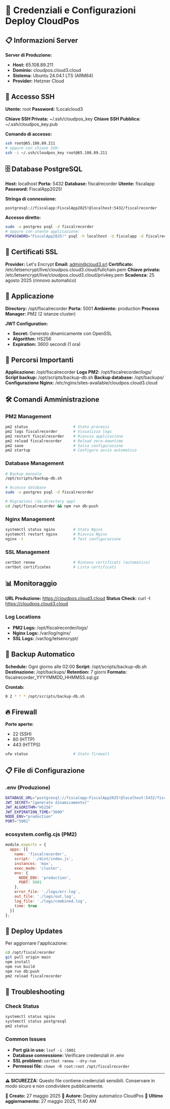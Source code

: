 # 🔐 Credenziali e Configurazioni Deploy CloudPos

## 📋 Informazioni Server

**Server di Produzione:**
- **Host:** 65.108.89.211
- **Dominio:** cloudpos.cloud3.cloud
- **Sistema:** Ubuntu 24.04.1 LTS (ARM64)
- **Provider:** Hetzner Cloud

## 🔑 Accesso SSH

**Utente:** root
**Password:** !Localcloud3

**Chiave SSH Privata:** ~/.ssh/cloudpos_key
**Chiave SSH Pubblica:** ~/.ssh/cloudpos_key.pub

**Comando di accesso:**
```bash
ssh root@65.108.89.211
# oppure con chiave SSH:
ssh -i ~/.ssh/cloudpos_key root@65.108.89.211
```

## 🗄️ Database PostgreSQL

**Host:** localhost
**Porta:** 5432
**Database:** fiscalrecorder
**Utente:** fiscalapp
**Password:** FiscalApp2025!

**Stringa di connessione:**
```
postgresql://fiscalapp:FiscalApp2025!@localhost:5432/fiscalrecorder
```

**Accesso diretto:**
```bash
sudo -u postgres psql -d fiscalrecorder
# oppure con utente applicazione:
PGPASSWORD="FiscalApp2025!" psql -h localhost -U fiscalapp -d fiscalrecorder
```

## 🔐 Certificati SSL

**Provider:** Let's Encrypt
**Email:** admin@cloud3.srl
**Certificato:** /etc/letsencrypt/live/cloudpos.cloud3.cloud/fullchain.pem
**Chiave privata:** /etc/letsencrypt/live/cloudpos.cloud3.cloud/privkey.pem
**Scadenza:** 25 agosto 2025 (rinnovo automatico)

## 🚀 Applicazione

**Directory:** /opt/fiscalrecorder
**Porta:** 5001
**Ambiente:** production
**Process Manager:** PM2 (2 istanze cluster)

**JWT Configuration:**
- **Secret:** Generato dinamicamente con OpenSSL
- **Algorithm:** HS256
- **Expiration:** 3600 secondi (1 ora)

## 📁 Percorsi Importanti

**Applicazione:** /opt/fiscalrecorder
**Logs PM2:** /opt/fiscalrecorder/logs/
**Script backup:** /opt/scripts/backup-db.sh
**Backup database:** /opt/backups/
**Configurazione Nginx:** /etc/nginx/sites-available/cloudpos.cloud3.cloud

## 🛠️ Comandi Amministrazione

### PM2 Management
```bash
pm2 status                    # Stato processi
pm2 logs fiscalrecorder       # Visualizza logs
pm2 restart fiscalrecorder    # Riavvia applicazione
pm2 reload fiscalrecorder     # Reload zero-downtime
pm2 save                      # Salva configurazione
pm2 startup                   # Configura avvio automatico
```

### Database Management
```bash
# Backup manuale
/opt/scripts/backup-db.sh

# Accesso database
sudo -u postgres psql -d fiscalrecorder

# Migrazioni (da directory app)
cd /opt/fiscalrecorder && npm run db:push
```

### Nginx Management
```bash
systemctl status nginx        # Stato Nginx
systemctl restart nginx       # Riavvia Nginx
nginx -t                      # Test configurazione
```

### SSL Management
```bash
certbot renew                 # Rinnovo certificati (automatico)
certbot certificates          # Lista certificati
```

## 📊 Monitoraggio

**URL Produzione:** https://cloudpos.cloud3.cloud
**Status Check:** curl -I https://cloudpos.cloud3.cloud

### Log Locations
- **PM2 Logs:** /opt/fiscalrecorder/logs/
- **Nginx Logs:** /var/log/nginx/
- **SSL Logs:** /var/log/letsencrypt/

## 💾 Backup Automatico

**Schedule:** Ogni giorno alle 02:00
**Script:** /opt/scripts/backup-db.sh
**Destinazione:** /opt/backups/
**Retention:** 7 giorni
**Formato:** fiscalrecorder_YYYYMMDD_HHMMSS.sql.gz

**Crontab:**
```bash
0 2 * * * /opt/scripts/backup-db.sh
```

## 🔥 Firewall

**Porte aperte:**
- 22 (SSH)
- 80 (HTTP)
- 443 (HTTPS)

```bash
ufw status                    # Stato firewall
```

## 📋 File di Configurazione

### .env (Produzione)
```bash
DATABASE_URL="postgresql://fiscalapp:FiscalApp2025!@localhost:5432/fiscalrecorder"
JWT_SECRET="[generato dinamicamente]"
JWT_ALGORITHM="HS256"
JWT_EXPIRATION_TIME="3600"
NODE_ENV="production"
PORT="5001"
```

### ecosystem.config.cjs (PM2)
```javascript
module.exports = {
  apps: [{
    name: 'fiscalrecorder',
    script: './dist/index.js',
    instances: 'max',
    exec_mode: 'cluster',
    env: {
      NODE_ENV: 'production',
      PORT: 5001
    },
    error_file: './logs/err.log',
    out_file: './logs/out.log',
    log_file: './logs/combined.log',
    time: true
  }]
};
```

## 🔄 Deploy Updates

Per aggiornare l'applicazione:
```bash
cd /opt/fiscalrecorder
git pull origin main
npm install
npm run build
npm run db:push
pm2 reload fiscalrecorder
```

## 🚨 Troubleshooting

### Check Status
```bash
systemctl status nginx
systemctl status postgresql
pm2 status
```

### Common Issues
- **Port già in uso:** `lsof -i :5001`
- **Database connessione:** Verificare credenziali in .env
- **SSL problemi:** `certbot renew --dry-run`
- **Permessi file:** `chown -R root:root /opt/fiscalrecorder`

---

**⚠️ SICUREZZA:** Questo file contiene credenziali sensibili. Conservare in modo sicuro e non condividere pubblicamente.

**📅 Creato:** 27 maggio 2025
**👤 Autore:** Deploy automatico CloudPos
**🔄 Ultimo aggiornamento:** 27 maggio 2025, 11:40 AM
